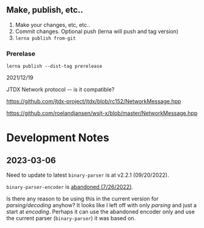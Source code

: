 ## Make, publish, etc..

1. Make your changes, etc, etc..
2. Commit changes. Optional push (lerna will push and tag version)
3. `lerna publish from-git`


### Prerelase

`lerna publish --dist-tag prerelease`


2021/12/19

JTDX Network protocol -- is it compatible?

https://github.com/jtdx-project/jtdx/blob/rc152/NetworkMessage.hpp

https://github.com/roelandjansen/wsjt-x/blob/master/NetworkMessage.hpp
# Development Notes

## 2023-03-06

Need to update to latest `binary-parser` is at v2.2.1 (09/20/2022).

`binary-parser-encoder` is [abandoned (7/26/2022)](https://github.com/keichi/binary-parser/pull/73).

Is there any reason to be using this in the current version for *parsing/decoding* anyhow? It looks like I left off with only *parsing* and just a start at *encoding*. Perhaps it can use the abandoned encoder only and use the current parser (`binary-parser`) it was based on.